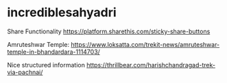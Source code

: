 # incrediblesahyadri

Share Functionality
https://platform.sharethis.com/sticky-share-buttons

Amruteshwar Temple:
https://www.loksatta.com/trekit-news/amruteshwar-temple-in-bhandardara-1114703/

Nice structured information
https://thrillbear.com/harishchandragad-trek-via-pachnai/
